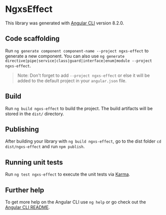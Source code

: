 # NgxsEffect

This library was generated with [Angular CLI](https://github.com/angular/angular-cli) version 8.2.0.

## Code scaffolding

Run `ng generate component component-name --project ngxs-effect` to generate a new component. You can also use `ng generate directive|pipe|service|class|guard|interface|enum|module --project ngxs-effect`.
> Note: Don't forget to add `--project ngxs-effect` or else it will be added to the default project in your `angular.json` file. 

## Build

Run `ng build ngxs-effect` to build the project. The build artifacts will be stored in the `dist/` directory.

## Publishing

After building your library with `ng build ngxs-effect`, go to the dist folder `cd dist/ngxs-effect` and run `npm publish`.

## Running unit tests

Run `ng test ngxs-effect` to execute the unit tests via [Karma](https://karma-runner.github.io).

## Further help

To get more help on the Angular CLI use `ng help` or go check out the [Angular CLI README](https://github.com/angular/angular-cli/blob/master/README.md).
